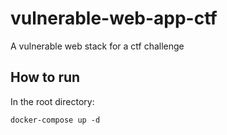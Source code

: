 # vulnerable-web-app-ctf
A vulnerable web stack for a ctf challenge

## How to run
In the root directory:
```
docker-compose up -d
```
